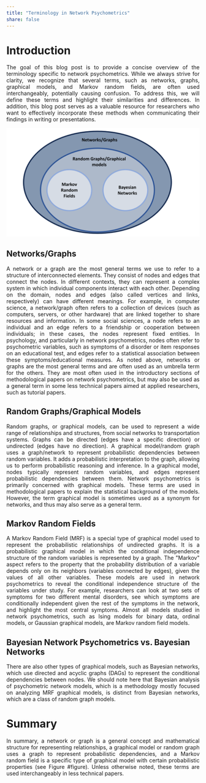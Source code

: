 ```yaml
---
title: "Terminology in Network Psychometrics"
share: false
---
```



# Introduction

<p style="text-align: justify;">
The goal of this blog post is to provide a concise overview of the terminology specific to network psychometrics. While we always strive for clarity, we recognize that several terms, such as networks, graphs, graphical models, and Markov random fields, are often used interchangeably, potentially causing confusion. To address this, we will define these terms and highlight their similarities and differences. In addition, this blog post serves as a valuable resource for researchers who want to effectively incorporate these methods when communicating their findings in writing or presentations.
</p>

![A visual representation of the terms.](figure.png)

## Networks/Graphs

<p style="text-align: justify;">
A network or a graph are the most general terms we use to refer to a structure of interconnected elements. They consist of nodes and edges that connect the nodes. In different contexts, they can represent a complex system in which individual components interact with each other. Depending on the domain, nodes and edges (also called vertices and links, respectively) can have different meanings. For example, in computer science, a network/graph often refers to a collection of devices (such as computers, servers, or other hardware) that are linked together to share resources and information. In some social sciences, a node refers to an individual and an edge refers to a friendship or cooperation between individuals; in these cases, the nodes represent fixed entities. In psychology, and particularly in network psychometrics, nodes often refer to psychometric variables, such as symptoms of a disorder or item responses on an educational test, and edges refer to a statistical association between these symptoms/educational measures. As noted above, networks or graphs are the most general terms and are often used as an umbrella term for the others. They are most often used in the introductory sections of methodological papers on network psychometrics, but may also be used as a general term in some less technical papers aimed at applied researchers, such as tutorial papers.
</p>

## Random Graphs/Graphical Models

<p style="text-align: justify;">
Random graphs, or graphical models, can be used to represent a wide range of relationships and structures, from social networks to transportation systems. Graphs can be directed (edges have a specific direction) or undirected (edges have no direction). A graphical model/random graph uses a graph/network to represent probabilistic dependencies between random variables. It adds a probabilistic interpretation to the graph, allowing us to perform probabilistic reasoning and inference. In a graphical model, nodes typically represent random variables, and edges represent probabilistic dependencies between them. Network psychometrics is primarily concerned with graphical models. These terms are used in methodological papers to explain the statistical background of the models. However, the term graphical model is sometimes used as a synonym for networks, and thus may also serve as a general term.
</p>

## Markov Random Fields

<p style="text-align: justify;">
A Markov Random Field (MRF) is a special type of graphical model used to represent the probabilistic relationships of undirected graphs. It is a probabilistic graphical model in which the conditional independence structure of the random variables is represented by a graph. The "Markov" aspect refers to the property that the probability distribution of a variable depends only on its neighbors (variables connected by edges), given the values of all other variables. These models are used in network psychometrics to reveal the conditional independence structure of the variables under study. For example, researchers can look at two sets of symptoms for two different mental disorders, see which symptoms are conditionally independent given the rest of the symptoms in the network, and highlight the most central symptoms. Almost all models studied in network psychometrics, such as Ising models for binary data, ordinal models, or Gaussian graphical models, are Markov random field models.
</p>

## Bayesian Network Psychometrics vs. Bayesian Networks

<p style="text-align: justify;">
There are also other types of graphical models, such as Bayesian networks, which use directed and acyclic graphs (DAGs) to represent the conditional dependencies between nodes. We should note here that Bayesian analysis of psychometric network models, which is a methodology mostly focused on analyzing MRF graphical models, is distinct from Bayesian networks, which are a class of random graph models.
</p>

# Summary

<p style="text-align: justify;">
In summary, a network or graph is a general concept and mathematical structure for representing relationships, a graphical model or random graph uses a graph to represent probabilistic dependencies, and a Markov random field is a specific type of graphical model with certain probabilistic properties (see Figure #figure). Unless otherwise noted, these terms are used interchangeably in less technical papers.
</p>
